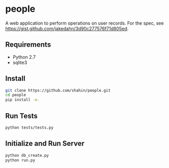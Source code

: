 # people

A web application to perform operations on user records. For the spec, see https://gist.github.com/jakedahn/3d90c277576f71d805ed.

## Requirements

* Python 2.7
* sqlite3

## Install

```bash
git clone https://github.com/shahin/people.git
cd people
pip install -e.
```

## Run Tests

```bash
python tests/tests.py
```

## Initialize and Run Server

```bash
python db_create.py
python run.py
```
